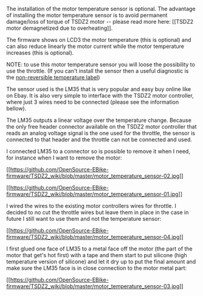 The installation of the motor temperature sensor is optional. The advantage of installing the motor temperature sensor is to avoid permanent damage/loss of torque of TSDZ2 motor -- please read more here: [[TSDZ2 motor demagnetized due to overheating]].

The firmware shows on LCD3 the motor temperature (this is optional) and can also reduce linearly the motor current while the motor temperature increases (this is optional).

NOTE: to use this motor temperature sensor you will loose the possibility to use the throttle. (If you can't install the sensor then a useful diagnostic is the [non-reversible temperature label](https://nz.rs-online.com/web/p/temperature-sensitive-labels/7799772/))

The sensor used is the LM35 that is very popular and easy buy online like on Ebay. It is also very simple to interface with the TSDZ2 motor controller, where just 3 wires need to be connected (please see the information bellow).

The LM35 outputs a linear voltage over the temperature change. Because the only free header connector available on the TSDZ2 motor controller that reads an analog voltage signal is the one used for the throttle, the sensor is connected to that header and the throttle can not be connected and used.

I connected LM35 to a connector so is possible to remove it when I need, for instance when I want to remove the motor:

[[https://github.com/OpenSource-EBike-firmware/TSDZ2_wiki/blob/master/motor_temperature_sensor-02.jpg]]

[[https://github.com/OpenSource-EBike-firmware/TSDZ2_wiki/blob/master/motor_temperature_sensor-01.jpg]]

I wired the wires to the existing motor controllers wires for throttle. I decided to no cut the throttle wires but leave them in place in the case in future I still want to use them and not the temperature sensor:

[[https://github.com/OpenSource-EBike-firmware/TSDZ2_wiki/blob/master/motor_temperature_sensor-04.jpg]]

I first glued one face of LM35 to a metal face off the motor (the part of the motor that get's hot first) with a tape and them start to put silicone (high temperature version of silicone) and let it dry up to put the final amount and make sure the LM35 face is in close connection to the motor metal part:

[[https://github.com/OpenSource-EBike-firmware/TSDZ2_wiki/blob/master/motor_temperature_sensor-03.jpg]]